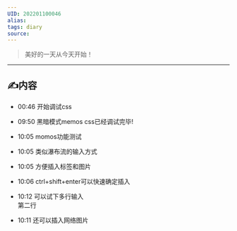 ```yaml
---
UID: 202201100046
alias: 
tags: diary
source: 
---
```



> 美好的一天从今天开始！

------
## ✍内容

- 00:46 开始调试css

- 09:50 黑暗模式memos css已经调试完毕!

- 10:05 momos功能测试

- 10:05 类似瀑布流的输入方式

- 10:05 方便插入标签和图片<br>

- 10:06 ctrl+shift+enter可以快速确定插入





- 10:12 可以试下多行输入<br>第二行
- 10:11 还可以插入网络图片
